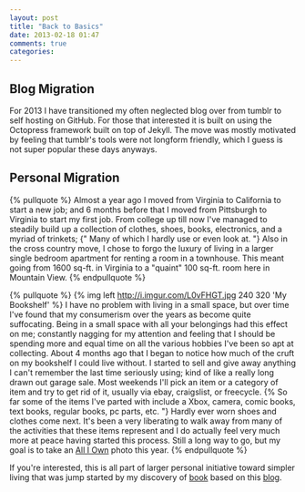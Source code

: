 ```yaml
---
layout: post
title: "Back to Basics"
date: 2013-02-18 01:47
comments: true
categories: 
---
```

Blog Migration
--------------
For 2013 I have transitioned my often neglected blog over from tumblr to self hosting on GitHub. For those that interested it is built on using the Octopress framework built on top of Jekyll. The move was mostly motivated by feeling that tumblr's tools were not longform friendly, which I guess is not super popular these days anyways.

Personal Migration
------------------
{% pullquote %}
Almost a year ago I moved from Virginia to California to start a new job; and 6 months before that I moved from Pittsburgh to Virginia to start my first job. From college up till now I've managed to steadily build up a collection of clothes, shoes, books, electronics, and a myriad of trinkets; {" Many of which I hardly use or even look at. "} Also in the cross country move, I chose to forgo the luxury of living in a larger single bedroom apartment for renting a room in a townhouse. This meant going from 1600 sq-ft. in Virginia to a "quaint" 100 sq-ft. room here in Mountain View. 
{% endpullquote %}

{% pullquote %}
{% img left http://i.imgur.com/L0vFHGT.jpg 240 320 'My Bookshelf' %} I have no problem with living in a small space, but over time I've found that my consumerism over the years as become quite suffocating. Being in a small space with all your belongings had this effect on me; constantly nagging for my attention and feeling that I should be spending more and equal time on all the various hobbies I've been so apt at collecting. About 4 months ago that I began to notice how much of the cruft on my bookshelf I could live without. I started to sell and give away anything I can't remember the last time seriously using; kind of like a really long drawn out garage sale. Most weekends I'll pick an item or a category of item and try to get rid of it, usually via ebay, craigslist, or freecycle. {% So far some of the items I've parted with include a Xbox, camera, comic books, text books, regular books, pc parts, etc. "} Hardly ever worn shoes and clothes come next. It's been a very liberating to walk away from many of the activities that these items represent and I do actually feel very much more at peace having started this process. Still a long way to go, but my goal is to take an [All I Own](http://www.flickr.com/photos/sannah/sets/72157615361417368/) photo this year. 
{% endpullquote %}

If you're interested, this is all part of larger personal initiative toward simpler living that was jump started by my discovery of [book](http://www.amazon.com/Early-Retirement-Extreme-philosophical-independence/dp/145360121X) based on this [blog](http://earlyretirementextreme.com).


